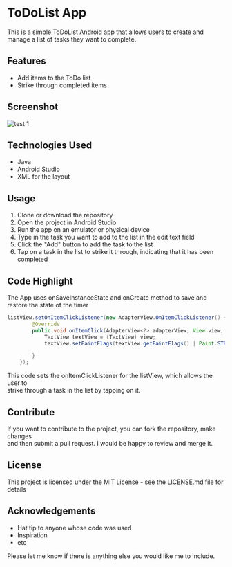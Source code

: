 # ToDoList App
This is a simple ToDoList Android app that allows users to create and manage a list of tasks they want to complete.
## Features
* Add items to the ToDo list
* Strike through completed items

## Screenshot
![test 1](https://user-images.githubusercontent.com/104861566/216049972-77bc258b-5c0c-4522-a5f8-ad774903e2e6.PNG)

## Technologies Used
* Java
* Android Studio
* XML for the layout

## Usage
1. Clone or download the repository
2. Open the project in Android Studio
3. Run the app on an emulator or physical device
4. Type in the task you want to add to the list in the edit text field
5. Click the "Add" button to add the task to the list
6. Tap on a task in the list to strike it through, indicating that it has been completed

## Code Highlight
The App uses onSaveInstanceState and onCreate method to save and restore the state of the timer <br/>
```java
listView.setOnItemClickListener(new AdapterView.OnItemClickListener() {
        @Override
        public void onItemClick(AdapterView<?> adapterView, View view, int i, long l) {
            TextView textView = (TextView) view;
            textView.setPaintFlags(textView.getPaintFlags() | Paint.STRIKE_THRU_TEXT_FLAG);

        }
    });
   ```
This code sets the onItemClickListener for the listView, which allows the user to  <br/>
strike through a task in the list by tapping on it.

## Contribute
If you want to contribute to the project, you can fork the repository, make changes <br/>
and then submit a pull request. I would be happy to review and merge it.

## License
This project is licensed under the MIT License - see the LICENSE.md file for details

## Acknowledgements
* Hat tip to anyone whose code was used
* Inspiration
* etc

Please let me know if there is anything else you would like me to include.
    
    

